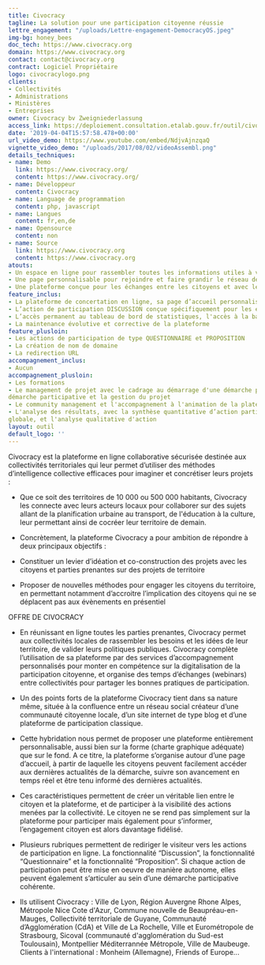 ```yaml
---
title: Civocracy
tagline: La solution pour une participation citoyenne réussie
lettre_engagement: "/uploads/Lettre-engagement-DemocracyOS.jpeg"
img-bg: honey_bees
doc_tech: https://www.civocracy.org
domain: https://www.civocracy.org
contact: contact@civocracy.org
contract: Logiciel Propriétaire
logo: civocracylogo.png
clients:
- Collectivités
- Administrations
- Ministères
- Entreprises
owner: Civocracy bv Zweigniederlassung
access_link: https://deploiement.consultation.etalab.gouv.fr/outil/civocracy
date: '2019-04-04T15:57:58.478+00:00'
url_video_demo: https://www.youtube.com/embed/NdjvAjnzqaQ
vignette_video_demo: "/uploads/2017/08/02/videoAssembl.png"
details_techniques:
- name: Demo
  link: https://www.civocracy.org/
  content: https://www.civocracy.org/
- name: Développeur
  content: Civocracy
- name: Language de programmation
  content: php, javascript
- name: Langues
  content: fr,en,de
- name: Opensource
  content: non
- name: Source
  link: https://www.civocracy.org
  content: https://www.civocracy.org
atouts:
- Un espace en ligne pour rassembler toutes les informations utiles à votre concertation
- Une page personnalisable pour rejoindre et faire grandir le réseau des citoyens engagés dans les actions de territoire
- Une plateforme conçue pour les échanges entre les citoyens et avec leur collectivité, pour la co-construction et l'émergence du consensus
feature_inclus:
- La plateforme de concertation en ligne, sa page d’accueil personnalisable et son système d’envoi d’actualités et de notifications
- L’action de participation DISCUSSION conçue spécifiquement pour les échanges entre les citoyens et leur gouvernement, pour la co-construction et l’émergence d’un consensus
- L’accès permanent au tableau de bord de statistiques, l'accès à la base de connaissance Civocracy
- La maintenance évolutive et corrective de la plateforme
feature_plusloin:
- Les actions de participation de type QUESTIONNAIRE et PROPOSITION
- La création de nom de domaine
- La redirection URL
accompagnement_inclus:
- Aucun
accompagnement_plusloin:
- Les formations
- Le management de projet avec le cadrage au démarrage d'une démarche participative, le suivi d'une
démarche participative et la gestion du projet
- Le community management et l'accompagnement à l'animation de la plateforme
- L'analyse des résultats, avec la synthèse quantitative d’action participative, la synthèse quantitative
globale, et l'analyse qualitative d'action
layout: outil
default_logo: ''
---
```

Civocracy est la plateforme en ligne collaborative sécurisée destinée aux collectivités territoriales qui leur permet d’utiliser des méthodes d’intelligence collective efficaces pour imaginer et concrétiser leurs projets :

* Que ce soit des territoires de 10 000 ou 500 000 habitants, Civocracy les connecte avec leurs acteurs
locaux pour collaborer sur des sujets allant de la planification urbaine au transport, de l'éducation à la
culture, leur permettant ainsi de cocréer leur territoire de demain.

* Concrètement, la plateforme Civocracy a pour ambition de répondre à deux principaux objectifs :
* Constituer un levier d’idéation et co-construction des projets avec les citoyens et parties
prenantes sur des projets de territoire
* Proposer de nouvelles méthodes pour engager les citoyens du territoire, en permettant
notamment d’accroitre l’implication des citoyens qui ne se déplacent pas aux évènements en
présentiel

OFFRE DE CIVOCRACY

* En réunissant en ligne toutes les parties prenantes, Civocracy permet aux collectivités locales de
rassembler les besoins et les idées de leur territoire, de valider leurs politiques publiques. Civocracy
complète l’utilisation de sa plateforme par des services d’accompagnement personnalisés pour monter en
compétence sur la digitalisation de la participation citoyenne, et organise des temps d’échanges
(webinars) entre collectivités pour partager les bonnes pratiques de participation.

* Un des points forts de la plateforme Civocracy tient dans sa nature même, située à la confluence entre un
réseau social créateur d’une communauté citoyenne locale, d’un site internet de type blog et d’une
plateforme de participation classique.

* Cette hybridation nous permet de proposer une plateforme entièrement personnalisable, aussi bien sur la
forme (charte graphique adéquate) que sur le fond. A ce titre, la plateforme s’organise autour d’une page
d’accueil, à partir de laquelle les citoyens peuvent facilement accéder aux dernières actualités de la
démarche, suivre son avancement en temps réel et être tenu informé des dernières actualités.

* Ces caractéristiques permettent de créer un véritable lien entre le citoyen et la plateforme, et de participer
à la visibilité des actions menées par la collectivité. Le citoyen ne se rend pas simplement sur la
plateforme pour participer mais également pour s’informer, l’engagement citoyen est alors davantage
fidélisé.

* Plusieurs rubriques permettent de rediriger le visiteur vers les actions de participation en ligne. La
fonctionnalité “Discussion”, la fonctionnalité “Questionnaire” et la fonctionnalité “Proposition”. Si chaque
action de participation peut être mise en oeuvre de manière autonome, elles peuvent également
s’articuler au sein d’une démarche participative cohérente.

* Ils utilisent Civocracy : Ville de Lyon, Région Auvergne Rhone Alpes, Métropole Nice Cote d'Azur, Commune nouvelle de
Beaupréau-en-Mauges, Collectivité territoriale de Guyane, Communauté d’Agglomération (CdA) et Ville de La Rochelle, Ville et Eurométropole de Strasbourg, Sicoval (communauté d'agglomération du Sud-est Toulousain), Montpellier Méditerrannée Métropole, Ville de Maubeuge. Clients à l'international : Monheim (Allemagne), Friends of Europe...